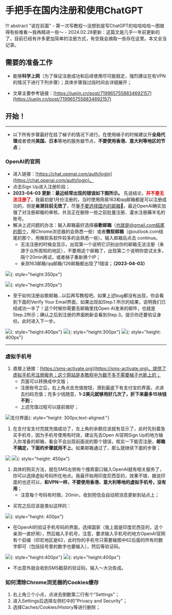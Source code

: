 # 手把手在国内注册和使用ChatGPT

!!! abstract "说在前面"
    - 第一次写教程～没想到是写ChatGPT的哈哈哈哈～图做得有些难看～我再精进一些～
    - 2024.02.28更新：这篇文是几乎一年前更新的了，目前已经有许多更加简单的注册方式，有空我会摘取一些存在这里。本文全当记录。


## 需要的准备工作

- 能够**科学上网**（为了保证注册成功和后续使用尽可能稳定，强烈建议在有VPN的情况下进行下列步骤）；具体步骤我过段时间会详细展开；

- 文章主要参考链接：[https://juejin.cn/post/7199657558834692157](https://juejin.cn/post/7199657558834692157)



## 开始！


----------------

- 以下所有步骤最好在挂了梯子的情况下进行。在使用梯子的时候建议开**全局代理**或者使用**美国、日本**等地的服务器节点，**不要使用香港、意大利等地区的节点**；

### OpenAI的官网


- 进入链接：[https://chat.openai.com/auth/login](https://chat.openai.com/auth/login)。
- 点击Sign Up进入注册阶段；
- **2023-04-03 更新：最近经常出现的错误如下图所示。** 先说结论，**<font color = Darkpink>并不是无法注册了</font>**，我最初是1月份注册的，当时使用网易163和qq邮箱都是可以注册成功的，但是**亲测目前无效了**，尽量<u>不要选择国内的邮箱</u>📮。最近OpenAI确实加强了对注册邮箱的审核，并且正在删除一些之前批量注册、灌水注册薅羊毛的账号。
- 解决上述问题的办法：输入邮箱最好选择**谷歌邮箱**（也就是@gmail.com结尾的那个，用Chrome浏览器的会熟悉一些）或者**微软邮箱**（@outlook.com结尾的那个，用微软系软件较多的会熟悉一些）。输入邮箱后点击 continue。
    - 无法注册的时候会显示，出现第一个说明它识别出你的邮箱无法注册（来源于众所周知的地区），不要用这个邮箱了，出现第二个说明你尝试太多，隔个20min再试，或者梯子重新换个IP；
    - 亲测163邮箱/qq邮箱/126邮箱都出现了1错误；**（2023-04-03）**

![](https://cdn.jsdelivr.net/gh/SmilingWayne/picsrepo/202310251042128.png){: style="height:350px"}

![](https://cdn.jsdelivr.net/gh/SmilingWayne/picsrepo/202310251042129.png){: style="height:350px"}



- 至于如何注册谷歌邮箱...以后再写教程吧。如果上述bug都没有出现，你会看到下面的Verify Your Email界面，如果出现如Step.1 所示的结果，说明我们已经成功一半了！这个时候你需要去邮箱里找Open AI发来的邮件，也就是Step.2所示；确认之后到注册的界面刷新会看到Step.3。提示你还要验证身份。此时进入下一步。

![](https://cdn.jsdelivr.net/gh/SmilingWayne/picsrepo/202310251043860.png){: style="height:400px"}
![](https://cdn.jsdelivr.net/gh/SmilingWayne/picsrepo/202310251043859.png){: style="height:300px"}
![](https://cdn.jsdelivr.net/gh/SmilingWayne/picsrepo/202310251043861.png){: style="height: 400px"}



----------

### 虚拟手机号

1. 直接上链接：[https://sms-activate.org](https://sms-activate.org)。提供了虚拟手机号注册服务；这个网站是本教程中为数不多不需要梯子也能上的；
   - 页面可以转换成中文版；
   - 注册账号之后，右上角点击充值按钮，滑到最底下有支付宝的界面，点进去扫码充值；充多少钱随意，**1-2美元就够用好几次了，折下来最多15块钱不到**； 
   - 上述充值过程可以提前做好；
    

![支付界面](https://cdn.jsdelivr.net/gh/SmilingWayne/picsrepo/202310251045881.png){: style="height: 300px;text-aligned:"} 





1. 在支付宝支付完就充值成功了，左上角的余额应该就有显示了，此时先别着急买手机号，因为手机号使用有时效，建议先去Open AI官网Sign Up的地方输入你准备的邮箱，看会不会出现前面说的那个错误，核实一下能否注册，**邮箱不搞定，下面的步骤就用不上**。如果邮箱通过了，那么就继续下面的步骤；

![](https://cdn.jsdelivr.net/gh/SmilingWayne/picsrepo/202310251045884.png)
![](https://cdn.jsdelivr.net/gh/SmilingWayne/picsrepo/202310251045883.png){: style="height: 450px"}


1. 具体的购买方法，就在SMS左侧有个搜索窗口输入OpenAI就有相关服务了，你可以选择虚拟号码所在地点。我最开始用印度尼西亚的，效果不错，据说印度的也还可以，**和VPN一样，不要使用香港、意大利等地的虚拟手机号，没有用**；
   - 注意每个号码有时限，20min，收到短信会自动把消息更新到站点上；

- 买完之后应该是类似这样的：

![](https://cdn.jsdelivr.net/gh/SmilingWayne/picsrepo/202310251045885.png){: style="height: 400px"}

- 在OpenAI的验证手机号码的界面，选择国家（我上面是印度尼西亚的，这个亲测一直好用），然后输入手机号，注意，要求输入手机号的地方OpenAI官网有个前缀（印尼地区是62，此时你的手机号只需要输图中62后面的所有的数字即可（包括括号里的数字也要输入），然后等验证码。

![](https://cdn.jsdelivr.net/gh/SmilingWayne/picsrepo/202310251048702.png){: style="height:400px"}
![](https://cdn.jsdelivr.net/gh/SmilingWayne/picsrepo/202310251048701.png){: style="height:400px"}


- 不出意外就会收到SMS截获的验证码，输入～大功告成。


### 如何清除Chrome浏览器的Cookies缓存

1. 右上角三个小点，点进去倒数第二行有个"Settings"；
2. 进入Settings后选择左侧栏中的“Privacy and Security"；
3. 选择Caches/Cookies/History等进行删除；
